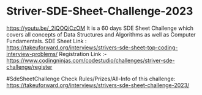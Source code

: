 # Striver-SDE-Sheet-Challenge-2023
https://youtu.be/_2iQOQiCzOM It is a 60 days SDE Sheet Challenge which covers all concepts of Data Structures and Algorithms as well as Computer Fundamentals. SDE Sheet Link : https://takeuforward.org/interviews/strivers-sde-sheet-top-coding-interview-problems/
Registration Link :- https://www.codingninjas.com/codestudio/challenges/striver-sde-challenge/register

#SdeSheetChallenge Check Rules/Prizes/All-Info of this challenge: https://takeuforward.org/interviews/strivers-sde-sheet-challenge-2023/

